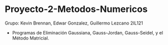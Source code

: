 # Proyecto-2-Metodos-Numericos
Grupo: Kevin Brennan, Edwar Gonzalez, Guillermo Lezcano 2IL121
- Programas de Eliminación Gaussiana, Gauss-Jordan, Gauss-Seidel, y el Método Matricial.  
